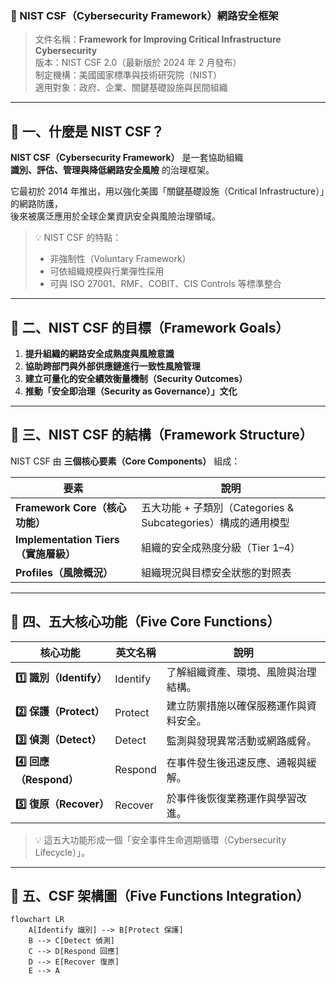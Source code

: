 ### 🧭 NIST CSF（Cybersecurity Framework）網路安全框架

> 文件名稱：**Framework for Improving Critical Infrastructure Cybersecurity**  
> 版本：NIST CSF 2.0（最新版於 2024 年 2 月發布）  
> 制定機構：美國國家標準與技術研究院（NIST）  
> 適用對象：政府、企業、關鍵基礎設施與民間組織  

---

## 📘 一、什麼是 NIST CSF？

**NIST CSF（Cybersecurity Framework）** 是一套協助組織  
**識別、評估、管理與降低網路安全風險** 的治理框架。

它最初於 2014 年推出，用以強化美國「關鍵基礎設施（Critical Infrastructure）」的網路防護，  
後來被廣泛應用於全球企業資訊安全與風險治理領域。

> 💡 NIST CSF 的特點：  
> - 非強制性（Voluntary Framework）  
> - 可依組織規模與行業彈性採用  
> - 可與 ISO 27001、RMF、COBIT、CIS Controls 等標準整合

---

## 🎯 二、NIST CSF 的目標（Framework Goals）

1. **提升組織的網路安全成熟度與風險意識**  
2. **協助跨部門與外部供應鏈進行一致性風險管理**  
3. **建立可量化的安全績效衡量機制（Security Outcomes）**  
4. **推動「安全即治理（Security as Governance）」文化**

---

## 🧩 三、NIST CSF 的結構（Framework Structure）

NIST CSF 由 **三個核心要素（Core Components）** 組成：

| 要素 | 說明 |
|------|------|
| **Framework Core（核心功能）** | 五大功能 + 子類別（Categories & Subcategories）構成的通用模型 |
| **Implementation Tiers（實施層級）** | 組織的安全成熟度分級（Tier 1–4） |
| **Profiles（風險概況）** | 組織現況與目標安全狀態的對照表 |

---

## 🧭 四、五大核心功能（Five Core Functions）

| 核心功能 | 英文名稱 | 說明 |
|------------|------------|------|
| **1️⃣ 識別（Identify）** | Identify | 了解組織資產、環境、風險與治理結構。 |
| **2️⃣ 保護（Protect）** | Protect | 建立防禦措施以確保服務運作與資料安全。 |
| **3️⃣ 偵測（Detect）** | Detect | 監測與發現異常活動或網路威脅。 |
| **4️⃣ 回應（Respond）** | Respond | 在事件發生後迅速反應、通報與緩解。 |
| **5️⃣ 復原（Recover）** | Recover | 於事件後恢復業務運作與學習改進。 |

> 💡 這五大功能形成一個「安全事件生命週期循環（Cybersecurity Lifecycle）」。

---

## 🔄 五、CSF 架構圖（Five Functions Integration）

```mermaid
flowchart LR
    A[Identify 識別] --> B[Protect 保護]
    B --> C[Detect 偵測]
    C --> D[Respond 回應]
    D --> E[Recover 復原]
    E --> A
